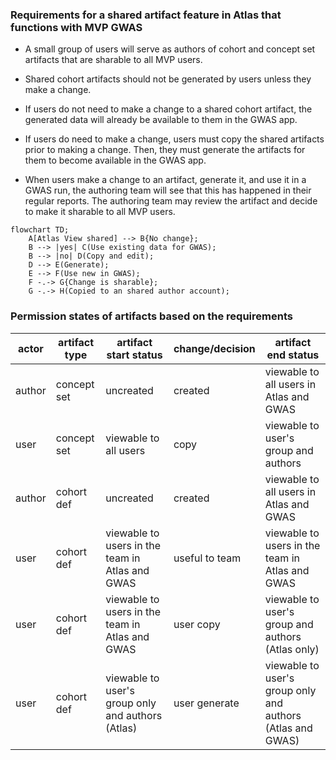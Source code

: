 ### Requirements for a shared artifact feature in Atlas that functions with MVP GWAS

- A small group of users will serve as authors of cohort and concept set artifacts that are sharable to all MVP users.

- Shared cohort artifacts should not be generated by users unless they make a change.

- If users do not need to make a change to a shared cohort artifact, the generated data will already be available to them in the GWAS app.

- If users do need to make a change, users must copy the shared artifacts prior to making a change. Then, they must generate the artifacts for them to become available in the GWAS app.

- When users make a change to an artifact, generate it, and use it in a GWAS run, the authoring team will see that this has happened in their regular reports. The authoring team may review the artifact and decide to make it sharable to all MVP users. 


```mermaid
flowchart TD;
    A[Atlas View shared] --> B{No change};
    B --> |yes| C(Use existing data for GWAS);
    B --> |no| D(Copy and edit);
    D --> E(Generate);
    E --> F(Use new in GWAS);
    F -.-> G{Change is sharable};
    G -.-> H(Copied to an shared author account);
```

### Permission states of artifacts based on the requirements

| actor  | artifact type | artifact start status | change/decision | artifact end status |
| ------------- | ------------- | ------------- | ------------- | ------------- |
| author  | concept set  | uncreated | created | viewable to all users in Atlas and GWAS |
| user  | concept set   | viewable to all users | copy | viewable to user's group and authors|
| author  | cohort def   | uncreated | created | viewable to all users in Atlas and GWAS |
| user  | cohort def   | viewable to users in the team in Atlas and GWAS | useful to team | viewable to users in the team in Atlas and GWAS |
| user  | cohort def   | viewable to users in the team in Atlas and GWAS | user copy | viewable to user's group and authors  (Atlas only) |
| user  | cohort def   | viewable to user's group only and authors (Atlas) | user generate | viewable to user's group only and authors (Atlas and GWAS) |

